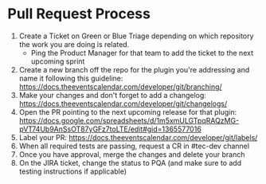 # Pull Request Process

1. Create a Ticket on Green or Blue Triage depending on which repository the work you are doing is related. 
   - Ping the Product Manager for that team to add the ticket to the next upcoming sprint 
2. Create a new branch off the repo for the plugin you're addressing and name it following this guideline: https://docs.theeventscalendar.com/developer/git/branching/
3. Make your changes and don't forget to add a changelog: https://docs.theeventscalendar.com/developer/git/changelogs/
4. Open the PR pointing to the next upcoming release for that plugin: https://docs.google.com/spreadsheets/d/1m5xmULGTpqRAQzMG-pVT74Ub9AnSsOT87yGFz7toLTE/edit#gid=1365577016
5. Label your PR: https://docs.theeventscalendar.com/developer/git/labels/
6. When all required tests are passing, request a CR in #tec-dev channel 
7. Once you have approval, merge the changes and delete your branch 
8. On the JIRA ticket, change the status to PQA (and make sure to add testing instructions if applicable)